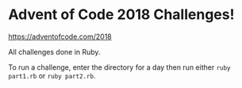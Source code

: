 # Advent of Code 2018 Challenges!

https://adventofcode.com/2018

All challenges done in Ruby.

To run a challenge, enter the directory for a day then run either `ruby part1.rb` or `ruby part2.rb`.
